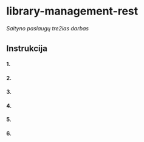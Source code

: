 # library-management-rest
###### Saityno paslaugų tre2ias darbas
## Instrukcija
#### 1. 
#### 2. 
#### 3. 
#### 4. 
#### 5. 
#### 6. 
